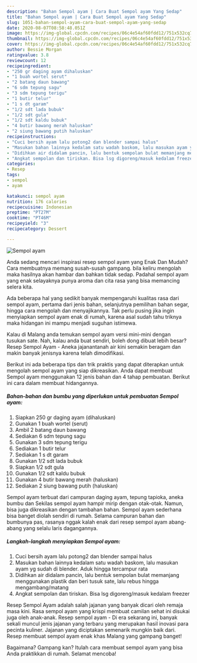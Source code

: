 ```yaml
---
description: "Bahan Sempol ayam | Cara Buat Sempol ayam Yang Sedap"
title: "Bahan Sempol ayam | Cara Buat Sempol ayam Yang Sedap"
slug: 1051-bahan-sempol-ayam-cara-buat-sempol-ayam-yang-sedap
date: 2020-08-07T08:58:48.051Z
image: https://img-global.cpcdn.com/recipes/06c4e54af60fdd12/751x532cq70/sempol-ayam-foto-resep-utama.jpg
thumbnail: https://img-global.cpcdn.com/recipes/06c4e54af60fdd12/751x532cq70/sempol-ayam-foto-resep-utama.jpg
cover: https://img-global.cpcdn.com/recipes/06c4e54af60fdd12/751x532cq70/sempol-ayam-foto-resep-utama.jpg
author: Bessie Morgan
ratingvalue: 3.8
reviewcount: 12
recipeingredient:
- "250 gr daging ayam dihaluskan"
- "1 buah wortel serut"
- "2 batang daun bawang"
- "6 sdm tepung sagu"
- "3 sdm tepung terigu"
- "1 butir telur"
- "1 s dt garam"
- "1/2 sdt lada bubuk"
- "1/2 sdt gula"
- "1/2 sdt kaldu bubuk"
- "4 butir bawang merah haluskan"
- "2 siung bawang putih haluskan"
recipeinstructions:
- "Cuci bersih ayam lalu potong2 dan blender sampai halus"
- "Masukan bahan lainnya kedalam satu wadah baskom, lalu masukan ayam yg sudah di blender. Aduk hingga tercampur rata"
- "Didihkan air didalam pancin, lalu bentuk sempolan bulat memanjang menggunakan plastik dan beri tusuk sate, lalu rebus hingga mengambang/matang"
- "Angkat sempolan dan tiriskan. Bisa lsg digoreng/masuk kedalam freezer"
categories:
- Resep
tags:
- sempol
- ayam

katakunci: sempol ayam 
nutrition: 176 calories
recipecuisine: Indonesian
preptime: "PT27M"
cooktime: "PT46M"
recipeyield: "3"
recipecategory: Dessert

---
```



![Sempol ayam](https://img-global.cpcdn.com/recipes/06c4e54af60fdd12/751x532cq70/sempol-ayam-foto-resep-utama.jpg)

Anda sedang mencari inspirasi resep sempol ayam yang Enak Dan Mudah? Cara membuatnya memang susah-susah gampang. bila keliru mengolah maka hasilnya akan hambar dan bahkan tidak sedap. Padahal sempol ayam yang enak selayaknya punya aroma dan cita rasa yang bisa memancing selera kita.

Ada beberapa hal yang sedikit banyak mempengaruhi kualitas rasa dari sempol ayam, pertama dari jenis bahan, selanjutnya pemilihan bahan segar, hingga cara mengolah dan menyajikannya. Tak perlu pusing jika ingin menyiapkan sempol ayam enak di rumah, karena asal sudah tahu triknya maka hidangan ini mampu menjadi suguhan istimewa.

Kalau di Malang anda temukan sempol ayam versi mini-mini dengan tusukan sate. Nah, kalau anda buat sendiri, boleh dong dibuat lebih besar? Resep Sempol Ayam - Aneka jajanantanah air kini semakin beragam dan makin banyak jenisnya karena telah dimodifikasi.


Berikut ini ada beberapa tips dan trik praktis yang dapat diterapkan untuk mengolah sempol ayam yang siap dikreasikan. Anda dapat membuat Sempol ayam menggunakan 12 jenis bahan dan 4 tahap pembuatan. Berikut ini cara dalam membuat hidangannya.

<!--inarticleads1-->

##### Bahan-bahan dan bumbu yang diperlukan untuk pembuatan Sempol ayam:

1. Siapkan 250 gr daging ayam (dihaluskan)
1. Gunakan 1 buah wortel (serut)
1. Ambil 2 batang daun bawang
1. Sediakan 6 sdm tepung sagu
1. Gunakan 3 sdm tepung terigu
1. Sediakan 1 butir telur
1. Sediakan 1 s dt garam
1. Gunakan 1/2 sdt lada bubuk
1. Siapkan 1/2 sdt gula
1. Gunakan 1/2 sdt kaldu bubuk
1. Gunakan 4 butir bawang merah (haluskan)
1. Sediakan 2 siung bawang putih (haluskan)


Sempol ayam terbuat dari campuran daging ayam, tepung tapioka, aneka bumbu dan Sekilas sempol ayam hampir mirip dengan otak-otak. Namun, bisa juga dikreasikan dengan tambahan bahan. Sempol ayam sederhana bisa banget diolah sendiri di rumah. Selama campuran bahan dan bumbunya pas, rasanya nggak kalah enak dari resep sempol ayam abang-abang yang selalu laris dagangannya. 

<!--inarticleads2-->

##### Langkah-langkah menyiapkan Sempol ayam:

1. Cuci bersih ayam lalu potong2 dan blender sampai halus
1. Masukan bahan lainnya kedalam satu wadah baskom, lalu masukan ayam yg sudah di blender. Aduk hingga tercampur rata
1. Didihkan air didalam pancin, lalu bentuk sempolan bulat memanjang menggunakan plastik dan beri tusuk sate, lalu rebus hingga mengambang/matang
1. Angkat sempolan dan tiriskan. Bisa lsg digoreng/masuk kedalam freezer


Resep Sempol Ayam adalah salah jajanan yang banyak dicari oleh remaja masa kini. Rasa sempol ayam yang krispi membuat camilan sehat ini disukai juga oleh anak-anak. Resep sempol ayam - Di era sekarang ini, banyak sekali muncul jenis jajanan yang terbaru yang merupakan hasil inovasi para pecinta kuliner. Jajanan yang diciptakan semenarik mungkin baik dari. Resep membuat sempol ayam enak khas Malang yang gampang banget! 

Bagaimana? Gampang kan? Itulah cara membuat sempol ayam yang bisa Anda praktikkan di rumah. Selamat mencoba!
